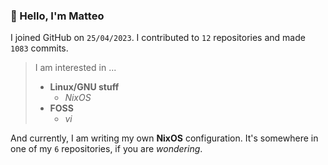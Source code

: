 ### 👋 Hello, I'm Matteo

I joined GitHub on `25/04/2023`.
I contributed to `12` repositories and made `1083` commits.

> I am interested in ...
> 
> - **Linux/GNU stuff**
>     - *NixOS*
> - **FOSS**
>   - *vi*

And currently, I am writing my own **NixOS** configuration. It's somewhere in one of my `6` repositories, if you are *wondering*.
